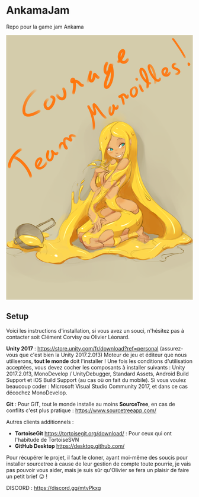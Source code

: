 # AnkamaJam
Repo pour la game jam Ankama

![ScreenShot](https://raw.githubusercontent.com/Talentyre/AnkamaJam/master/courage-maroilles!.png)

## Setup
Voici les instructions d'installation, si vous avez un souci, n'hésitez pas à contacter soit Clément Corvisy ou Olivier Léonard.

**Unity 2017** : https://store.unity.com/fr/download?ref=personal (assurez-vous que c'est bien la Unity 2017.2.0f3)
Moteur de jeu et éditeur que nous utiliserons, **tout le monde** doit l'installer ! Une fois les conditions d'utilisation acceptées, vous devez cocher les composants à installer suivants : Unity 2017.2.0f3, MonoDevelop / UnityDebugger, Standard Assets, Android Build Support et iOS Build Support (au cas où on fait du mobile). Si vous voulez beaucoup coder : Microsoft Visual Studio Community 2017, et dans ce cas décochez MonoDevelop.

**Git** : Pour GIT, tout le monde installe au moins **SourceTree**, en cas de conflits c'est plus pratique : https://www.sourcetreeapp.com/

Autres clients additionnels : 
- **TortoiseGit** https://tortoisegit.org/download/ : Pour ceux qui ont l'habitude de TortoiseSVN
- **GitHub Desktop** https://desktop.github.com/

Pour récupérer le projet, il faut le cloner, ayant moi-même des soucis pour installer sourcetree à cause de leur gestion de compte toute pourrie, je vais pas pouvoir vous aider, mais je suis sûr qu'Olivier se fera un plaisir de faire un petit brief :stuck_out_tongue: !

DISCORD : https://discord.gg/mtvPkxg
